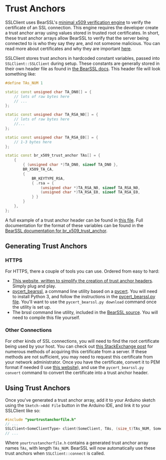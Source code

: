 # Trust Anchors

SSLClient uses BearSSL's [minimal x509 verification engine](https://bearssl.org/x509.html#the-minimal-engine) to verify the certificate of an SSL connection. This engine requires the developer create a trust anchor array using values stored in trusted root certificates. In short, these trust anchor arrays allow BearSSL to verify that the server being connected to is who they say they are, and not someone malicious. You can read more about certificates and why they are important [here](https://www.globalsign.com/en/ssl-information-center/what-is-an-ssl-certificate/).

SSLClient stores trust anchors in hardcoded constant variables, passed into `SSLClient::SSLClient` during setup. These constants are generally stored in their own header file as found in [the BearSSL docs](https://bearssl.org/api1.html#profiles). This header file will look something like:
```C++
#define TAs_NUM 1

static const unsigned char TA_DN0[] = {
    // lots of raw bytes here
    // ...
};

static const unsigned char TA_RSA_N0[] = {
    // lots of raw bytes here
    //...
};

static const unsigned char TA_RSA_E0[] = {
    // 1-3 bytes here
};

static const br_x509_trust_anchor TAs[] = {
    {
        { (unsigned char *)TA_DN0, sizeof TA_DN0 },
        BR_X509_TA_CA,
        {
            BR_KEYTYPE_RSA,
            { .rsa = {
                (unsigned char *)TA_RSA_N0, sizeof TA_RSA_N0,
                (unsigned char *)TA_RSA_E0, sizeof TA_RSA_E0,
            } }
        }
    },
};
```
A full example of a trust anchor header can be found in [this file](./readme/cert.h). Full documentation for the format of these variables can be found in the [BearSSL documentation for br_x509_trust_anchor](https://bearssl.org/apidoc/structbr__x509__trust__anchor.html).

## Generating Trust Anchors

### HTTPS

For HTTPS, there a couple of tools you can use. Ordered from easy to hard:
* [This website, written to simplify the creation of trust anchor headers](https://openslab-osu.github.io/bearssl-certificate-utility/). Simply plug and play.
* [pycert_bearssl](./tools/pycert_bearssl/pycert_bearssl.py), a command line utility based on a [pycert](https://learn.adafruit.com/introducing-the-adafruit-wiced-feather-wifi/pycert-dot-py). You will need to install Python 3, and follow the instructions in the [pycert_bearssl.py file](./tools/pycert_bearssl/pycert_bearssl.py). You'll want to use the `pycert_bearssl.py download` command once the utility is set up.
* The brssl command line utility, included in the [BearSSL source](https://bearssl.org/gitweb/?p=BearSSL;a=blob_plain;f=tools/brssl.h;hb=HEAD). You will need to compile this file yourself.

### Other Connections

For other kinds of SSL connections, you will need to find the root certificate being used by your host. You can check out [this StackExchange post](https://superuser.com/questions/97201/how-to-save-a-remote-server-ssl-certificate-locally-as-a-file) for numerous methods of acquiring this certificate from a server. If these methods are not sufficient, you may need to request this certificate from your network administrator. Once you have the certificate, convert it to PEM format if needed (I use [this website](https://www.sslshopper.com/ssl-converter.html)), and use the `pycert_bearssl.py convert` command to convert the certificate into a trust anchor header.

## Using Trust Anchors

Once you've generated a trust anchor array, add it to your Arduino sketch using the `Sketch->Add File` button in the Arduino IDE, and link it to your SSLClient like so:
```C++
#include "yourtrustanchorfile.h"
// ...
SSLClient<SomeClientType> client(SomeClient, TAs, (size_t)TAs_NUM, SomePin);
// ...
```
Where `yourtrustanchorfile.h` contains a generated trust anchor array names `TAs`, with length `TAs_NUM`. BearSSL will now automatically use these trust anchors when `SSLClient::connect` is called.